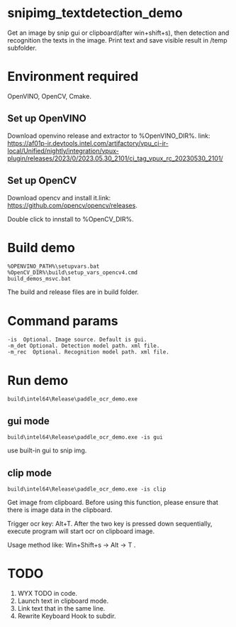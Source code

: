 # snipimg_textdetection_demo
Get an image by snip gui or clipboard(after win+shift+s), then detection and recognition the texts in the image. Print text and save visible result in /temp subfolder.

# Environment required
OpenVINO, OpenCV, Cmake.
## Set up OpenVINO
Download openvino release and extractor to %OpenVINO_DIR%. link: https://af01p-ir.devtools.intel.com/artifactory/vpu_ci-ir-local/Unified/nightly/integration/vpux-plugin/releases/2023/0/2023.05.30_2101/ci_tag_vpux_rc_20230530_2101/
## Set up OpenCV
Download opencv and install it.link: https://github.com/opencv/opencv/releases.

Double click to innstall to %OpenCV_DIR%.

# Build demo
    %OPENVINO_PATH%\setupvars.bat
    %OpenCV_DIR%\build\setup_vars_opencv4.cmd
    build_demos_msvc.bat

The build and release files are in build folder.

# Command params
    -is  Optional. Image source. Default is gui.
    -m_det Optional. Detection model path. xml file.
    -m_rec  Optional. Recognition model path. xml file.

# Run demo
    build\intel64\Release\paddle_ocr_demo.exe
## gui mode
    build\intel64\Release\paddle_ocr_demo.exe -is gui
use built-in gui to snip img.
## clip mode
    build\intel64\Release\paddle_ocr_demo.exe -is clip  
Get image from clipboard. Before using this function, please ensure that there is image data in the clipboard. 

Trigger ocr key: Alt+T. After the two key is pressed down sequentially, execute program will start ocr on clipboard image.

Usage method like: Win+Shift+s -> Alt  -> T .



# TODO
1. WYX TODO in code.
2. Launch text in clipboard mode.
3. Link text that in the same line.
4. Rewrite Keyboard Hook to subdir.